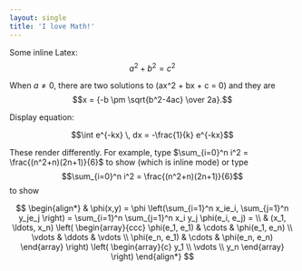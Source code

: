 ```yaml
---
layout: single
title: 'I love Math!'
---
```


Some inline Latex: $$a^2 + b^2 = c^2$$

When $a \ne 0$, there are two solutions to \(ax^2 + bx + c = 0\) and they are
$$x = {-b \pm \sqrt{b^2-4ac} \over 2a}.$$

Display equation:

$$\int e^{-kx} \, dx = -\frac{1}{k} e^{-kx}$$

These render differently. For example, type
$\sum_{i=0}^n i^2 = \frac{(n^2+n)(2n+1)}{6}$
to show 
(which is inline mode) or type
$$\sum_{i=0}^n i^2 = \frac{(n^2+n)(2n+1)}{6}$$
to show

$$
\begin{align*}
  & \phi(x,y) = \phi \left(\sum_{i=1}^n x_ie_i, \sum_{j=1}^n y_je_j \right)
  = \sum_{i=1}^n \sum_{j=1}^n x_i y_j \phi(e_i, e_j) = \\
  & (x_1, \ldots, x_n) \left( \begin{array}{ccc}
      \phi(e_1, e_1) & \cdots & \phi(e_1, e_n) \\
      \vdots & \ddots & \vdots \\
      \phi(e_n, e_1) & \cdots & \phi(e_n, e_n)
    \end{array} \right)
  \left( \begin{array}{c}
      y_1 \\
      \vdots \\
      y_n
    \end{array} \right)
\end{align*}
$$

